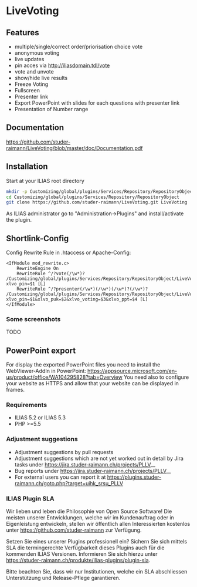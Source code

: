 # LiveVoting

## Features

- multiple/single/correct order/priorisation choice vote
- anonymous voting
- live updates
- pin acces via http://iliasdomain.tdl/vote
- vote and unvote
- show/hide live results
- Freeze Voting
- Fullscreen
- Presenter link
- Export PowerPoint with slides for each questions with presenter link
- Presentation of Number range
 
## Documentation

https://github.com/studer-raimann/LiveVoting/blob/master/doc/Documentation.pdf
 
## Installation

Start at your ILIAS root directory

```bash
mkdir -p Customizing/global/plugins/Services/Repository/RepositoryObject
cd Customizing/global/plugins/Services/Repository/RepositoryObject
git clone https://github.com/studer-raimann/LiveVoting.git LiveVoting
```
As ILIAS administrator go to "Administration->Plugins" and install/activate the plugin.  

## Shortlink-Config

Config Rewrite Rule in .htaccess or Apache-Config:

```apacheconf
<IfModule mod_rewrite.c>
	RewriteEngine On
	RewriteRule ^/?vote(/\w*)? /Customizing/global/plugins/Services/Repository/RepositoryObject/LiveVoting/pin.php?xlvo_pin=$1 [L]
	RewriteRule ^/?presenter(/\w*)(/\w*)(/\w*)?(/\w*)? /Customizing/global/plugins/Services/Repository/RepositoryObject/LiveVoting/presenter.php?xlvo_pin=$1&xlvo_puk=$2&xlvo_voting=$3&xlvo_ppt=$4 [L]
</IfModule>
```

### Some screenshots
TODO

## PowerPoint export
For display the exported PowerPoint files you need to install the WebViewer-AddIn in PowerPoint:
https://appsource.microsoft.com/en-us/product/office/WA104295828?tab=Overview
You need also to configure your website as HTTPS and allow that your website can be displayed in frames.

### Requirements
* ILIAS 5.2 or ILIAS 5.3
* PHP >=5.5

### Adjustment suggestions
* Adjustment suggestions by pull requests
* Adjustment suggestions which are not yet worked out in detail by Jira tasks under https://jira.studer-raimann.ch/projects/PLLV__
* Bug reports under https://jira.studer-raimann.ch/projects/PLLV__
* For external users you can report it at https://plugins.studer-raimann.ch/goto.php?target=uihk_srsu_PLLV

### ILIAS Plugin SLA
Wir lieben und leben die Philosophie von Open Source Software! Die meisten unserer Entwicklungen, welche wir im Kundenauftrag oder in Eigenleistung entwickeln, stellen wir öffentlich allen Interessierten kostenlos unter https://github.com/studer-raimann zur Verfügung.

Setzen Sie eines unserer Plugins professionell ein? Sichern Sie sich mittels SLA die termingerechte Verfügbarkeit dieses Plugins auch für die kommenden ILIAS Versionen. Informieren Sie sich hierzu unter https://studer-raimann.ch/produkte/ilias-plugins/plugin-sla.

Bitte beachten Sie, dass wir nur Institutionen, welche ein SLA abschliessen Unterstützung und Release-Pflege garantieren.
